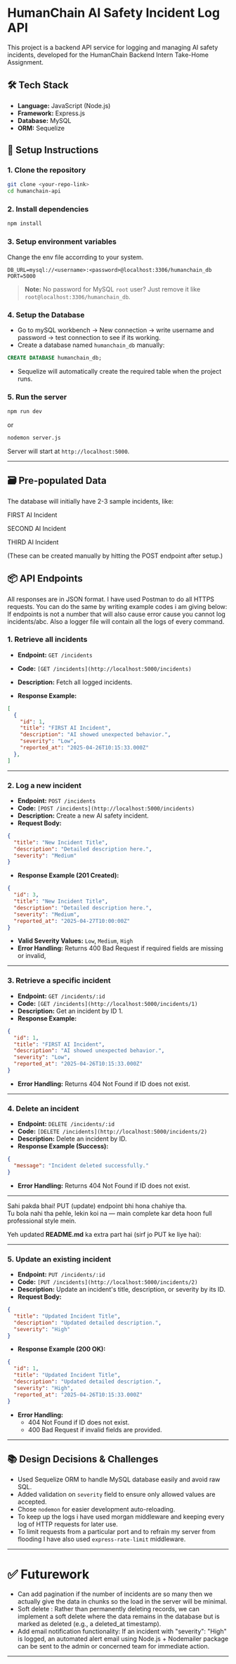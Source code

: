 # HumanChain AI Safety Incident Log API

This project is a backend API service for logging and managing AI safety incidents, developed for the HumanChain Backend Intern Take-Home Assignment.

## 🛠 Tech Stack

- **Language:** JavaScript (Node.js)
- **Framework:** Express.js
- **Database:** MySQL
- **ORM:** Sequelize

## 🚀 Setup Instructions

### 1. Clone the repository

```bash
git clone <your-repo-link>
cd humanchain-api
```

### 2. Install dependencies

```bash
npm install
```

### 3. Setup environment variables

Change the env file accorrding to your system.

```env
DB_URL=mysql://<username>:<password>@localhost:3306/humanchain_db
PORT=5000
```


> **Note:** No password for MySQL `root` user? Just remove it like `root@localhost:3306/humanchain_db`.

### 4. Setup the Database
- Go to mySQL workbench -> New connection -> write username and password -> test connection to see if its working.
- Create a database named `humanchain_db` manually:
  

```sql
CREATE DATABASE humanchain_db;
```

- Sequelize will automatically create the required table when the project runs.

### 5. Run the server

```bash
npm run dev
```
or
```bash
nodemon server.js
```

Server will start at `http://localhost:5000`.

---

## 🗃️ Pre-populated Data
The database will initially have 2-3 sample incidents, like:

FIRST AI Incident

SECOND AI Incident

THIRD AI Incident

(These can be created manually by hitting the POST endpoint after setup.)

## 📦 API Endpoints

All responses are in JSON format.
I have used Postman to do all HTTPS requests. You can do the same by writing example codes i am giving below:
If endpoints is not a number that will also cause error cause you cannot log incidents/abc.
Also a logger file will contain all the logs of every command.

### 1. Retrieve all incidents

- **Endpoint:** `GET /incidents`
- **Code:** `[GET /incidents](http://localhost:5000/incidents)`
- **Description:** Fetch all logged incidents.

- **Response Example:**

```json
[
  {
    "id": 1,
    "title": "FIRST AI Incident",
    "description": "AI showed unexpected behavior.",
    "severity": "Low",
    "reported_at": "2025-04-26T10:15:33.000Z"
  },
]
```

---

### 2. Log a new incident

- **Endpoint:** `POST /incidents`
- **Code:** `[POST /incidents](http://localhost:5000/incidents)`
- **Description:** Create a new AI safety incident.
- **Request Body:**

```json
{
  "title": "New Incident Title",
  "description": "Detailed description here.",
  "severity": "Medium"
}
```

- **Response Example (201 Created):**

```json
{
  "id": 3,
  "title": "New Incident Title",
  "description": "Detailed description here.",
  "severity": "Medium",
  "reported_at": "2025-04-27T10:00:00Z"
}
```

- **Valid Severity Values:** `Low`, `Medium`, `High`
- **Error Handling:** Returns 400 Bad Request if required fields are missing or invalid,

---

### 3. Retrieve a specific incident

- **Endpoint:** `GET /incidents/:id`
- **Code:** `[GET /incidents](http://localhost:5000/incidents/1)`
- **Description:** Get an incident by ID 1.
- **Response Example:**

```json
{
  "id": 1,
  "title": "FIRST AI Incident",
  "description": "AI showed unexpected behavior.",
  "severity": "Low",
  "reported_at": "2025-04-26T10:15:33.000Z"
}
```

- **Error Handling:** Returns 404 Not Found if ID does not exist.

---

### 4. Delete an incident

- **Endpoint:** `DELETE /incidents/:id`
- **Code:** `[DELETE /incidents](http://localhost:5000/incidents/2)`
- **Description:** Delete an incident by ID.
- **Response Example (Success):**

```json
{
  "message": "Incident deleted successfully."
}
```

- **Error Handling:** Returns 404 Not Found if ID does not exist.

---

Sahi pakda bhai! PUT (update) endpoint bhi hona chahiye tha.  
Tu bola nahi tha pehle, lekin koi na — main complete kar deta hoon full professional style mein.

Yeh updated **README.md** ka extra part hai (sirf jo PUT ke liye hai):

---

### 5. Update an existing incident

- **Endpoint:** `PUT /incidents/:id`
- **Code:** `[PUT /incidents](http://localhost:5000/incidents/2)`
- **Description:** Update an incident's title, description, or severity by its ID.
- **Request Body:**

```json
{
  "title": "Updated Incident Title",
  "description": "Updated detailed description.",
  "severity": "High"
}
```

- **Response Example (200 OK):**

```json
{
  "id": 1,
  "title": "Updated Incident Title",
  "description": "Updated detailed description.",
  "severity": "High",
  "reported_at": "2025-04-26T10:15:33.000Z"
}
```

- **Error Handling:** 
  - 404 Not Found if ID does not exist.
  - 400 Bad Request if invalid fields are provided.

---

## 📚 Design Decisions & Challenges

- Used Sequelize ORM to handle MySQL database easily and avoid raw SQL.
- Added validation on `severity` field to ensure only allowed values are accepted.
- Chose `nodemon` for easier development auto-reloading.
- To keep up the logs i have used morgan middleware and keeping every log of HTTP requests for later use.
- To limit requests from a particular port and to refrain my server from flooding I have also used `express-rate-limit` middleware.

---

# ✅ Futurework

- Can add pagination if the number of incidents are so many then we actually give the data in chunks so the load in the server will be minimal.
- Soft delete : Rather than permanently deleting records, we can implement a soft delete where the data remains in the database but is marked as deleted (e.g., a deleted_at timestamp).
- Add email notification functionality: If an incident with "severity": "High" is logged, an automated alert email using Node.js + Nodemailer package can be sent to the admin or concerned team for immediate action.
  
---
